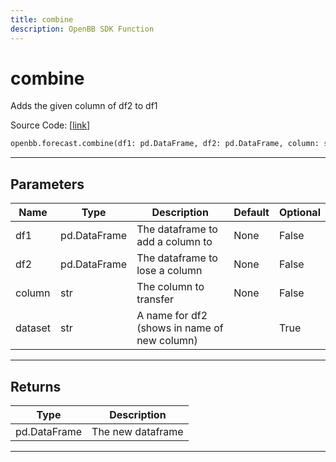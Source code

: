 ```yaml
---
title: combine
description: OpenBB SDK Function
---
```


# combine

Adds the given column of df2 to df1

Source Code: [[link](https://github.com/OpenBB-finance/OpenBBTerminal/tree/main/openbb_terminal/forecast/forecast_model.py#L409)]

```python
openbb.forecast.combine(df1: pd.DataFrame, df2: pd.DataFrame, column: str, dataset: str = "")
```

---

## Parameters

| Name | Type | Description | Default | Optional |
| ---- | ---- | ----------- | ------- | -------- |
| df1 | pd.DataFrame | The dataframe to add a column to | None | False |
| df2 | pd.DataFrame | The dataframe to lose a column | None | False |
| column | str | The column to transfer | None | False |
| dataset | str | A name for df2 (shows in name of new column) |  | True |


---

## Returns

| Type | Description |
| ---- | ----------- |
| pd.DataFrame | The new dataframe |
---

